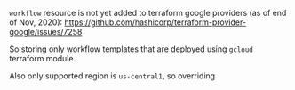 `workflow` resource is not yet added to terraform google providers (as of end of Nov, 2020):
https://github.com/hashicorp/terraform-provider-google/issues/7258

So storing only workflow templates that are deployed using `gcloud` terraform module.

Also only supported region is `us-central1`, so overriding